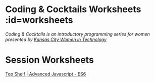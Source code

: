 # Coding & Cocktails Worksheets :id=worksheets

_Coding & Cocktails is an introductory programming series for women presented by [Kansas City Women in Technology](https://kcwomenintech.org/)_

<!-- Install the tools, then navigate to tonight's session. -->

<!-- # Tools
[Installation guide](/tools/) for the tools we'll use during our sessions. -->

# Session Worksheets

<!-- [The Glass: Front-End Architecture & HTML](/html/) -->

<!-- [The Garnish | Introduction to CSS](/css/) -->

<!--[The Liquor | Introduction to JavaScript](/javascript/)-->

<!-- * [Angular Series SPA](/spa/) -->

 [Top Shelf | Advanced Javascript - ES6](/javascript_ES6/)

